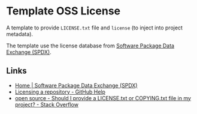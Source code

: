 # Template OSS License

A template to provide `LICENSE.txt` file and `license` (to inject into project metadata).

The template use the license database from [Software Package Data Exchange (SPDX)](https://spdx.org/).

## Links

- [Home | Software Package Data Exchange (SPDX)](https://spdx.org/)
- [Licensing a repository - GitHub Help](https://help.github.com/en/articles/licensing-a-repository)
- [open source - Should I provide a LICENSE.txt or COPYING.txt file in my project? - Stack Overflow](https://stackoverflow.com/questions/5678462/should-i-provide-a-license-txt-or-copying-txt-file-in-my-project)
